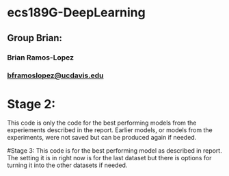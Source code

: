 # ecs189G-DeepLearning
## Group Brian:
### Brian Ramos-Lopez
### bframoslopez@ucdavis.edu

# Stage 2:
This code is only the code for the best performing models from the experiements described in the report.
Earlier models, or models from the experiments, were not saved but can be produced again if needed. 

#Stage 3:
This code is for the best performing model as described in report. The setting it is in right now is for the last dataset but there
is options for turning it into the other datasets if needed. 
